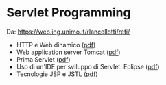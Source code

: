 # Servlet Programming

Da: https://web.ing.unimo.it/rlancellotti/reti/

* HTTP e Web dinamico ([pdf](./H-HTTP-new.pdf))
* Web application server Tomcat ([pdf](./I-Tomcat-new.pdf))
* Prima Servlet ([pdf](./J-PrimaServlet.pdf))
* Uso di un'IDE per sviluppo di Servlet: Eclipse ([pdf](./K-Eclipse.pdf))
* Tecnologie JSP e JSTL ([pdf](./L-JSP.pdf))
